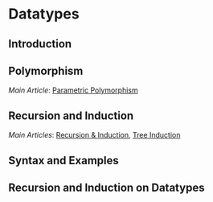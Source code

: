 # Datatypes

## Introduction

## Polymorphism

_Main Article_: [Parametric Polymorphism](poly.md)

## Recursion and Induction

_Main Articles_: [Recursion & Induction](recind.md), [Tree Induction](treeinduct.md)

## Syntax and Examples

## Recursion and Induction on Datatypes
